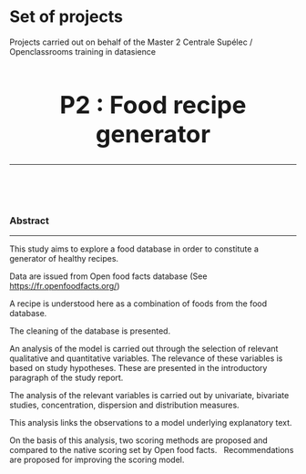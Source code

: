 # Set of projects 
Projects carried out on behalf of the Master 2 Centrale Supélec / Openclassrooms training in datasience

## <center><h1>P2 : Food recipe generator</h1></center>
<hr>

<br><br><br>
<h3>Abstract</h3>
<hr>

This study aims to explore a food database in order to constitute a generator 
of healthy recipes.

Data are issued from Open food facts database  (See https://fr.openfoodfacts.org/)

A recipe is understood here as a combination of foods from the food database.


The cleaning of the database is presented.

An analysis of the model is carried out through the selection of relevant 
qualitative and quantitative variables. The relevance of these variables is
based on study hypotheses. These are presented in the introductory paragraph of 
the study report.

The analysis of the relevant variables is carried out by univariate, bivariate studies,
concentration, dispersion and distribution measures.

This analysis links the observations to a model underlying explanatory text.

On the basis of this analysis, two scoring methods are proposed and compared
to the native scoring set by Open food facts.
 
Recommendations are proposed for improving the scoring model.


